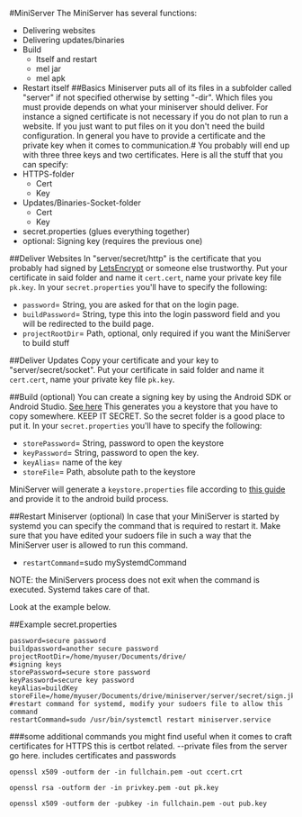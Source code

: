 #MiniServer
The MiniServer has several functions:
* Delivering websites
* Delivering updates/binaries
* Build 
    * Itself and restart
    * mel jar
    * mel apk
* Restart itself
##Basics
Miniserver puts all of its files in a subfolder  called "server" if not specified otherwise by setting "-dir".
Which files you must provide depends on what your miniserver should deliver. For instance a signed certificate is not necessary if you do not plan to run a website.
If you just want to put files on it you don't need the build configuration.
In general you have to provide a certificate and the private key when it comes to communication.#
You probably will end up with three three keys and two certificates.
Here is all the stuff that you can specify:
* HTTPS-folder
    * Cert
    * Key
* Updates/Binaries-Socket-folder
    * Cert
    * Key
* secret.properties (glues everything together)
* optional: Signing key (requires the previous one)


##Deliver Websites
In "server/secret/http" is the certificate that you probably had signed by [LetsEncrypt](https://letsencrypt.org/) or someone else trustworthy.
Put your certificate in said folder and name it `cert.cert`, name your private key file `pk.key`.
In your `secret.properties` you'll have to specify the following:
* `password`= String, you are asked for that on the login page.
* `buildPassword`= String, type this into the login password field and you will be redirected to the build page.
* `projectRootDir`= Path, optional, only required if you want the MiniServer to build stuff


##Deliver Updates
Copy your certificate and your key to "server/secret/socket".
Put your certificate in said folder and name it `cert.cert`, name your private key file `pk.key`.

##Build (optional)
You can create a signing key by using the Android SDK or Android Studio. [See here](https://developer.android.com/studio/publish/app-signing#generate-key)
This generates you a keystore that you have to copy somewhere. KEEP IT SECRET. So the secret folder is a good place to put it.
In your `secret.properties` you'll have to specify the following:

* `storePassword`= String, password to open the keystore
* `keyPassword`= String, password to open the key.
* `keyAlias`= name of the key
* `storeFile`= Path, absolute path to the keystore

MiniServer will generate a `keystore.properties` file according to [this guide](https://developer.android.com/studio/publish/app-signing#secure-key)
and provide it to the android build process.

##Restart Miniserver (optional)
In case that your MiniServer is started by systemd you can specify the command that is required to restart it.
Make sure that you have edited your sudoers file in such a way that the MiniServer user is allowed to run this command.

* `restartCommand`=sudo mySystemdCommand

NOTE: the MiniServers process does not exit when the command is executed. Systemd takes care of that.

Look at the example below.

##Example secret.properties
```properties
password=secure password
buildpassword=another secure password
projectRootDir=/home/myuser/Documents/drive/
#signing keys
storePassword=secure store password
keyPassword=secure key password
keyAlias=buildKey
storeFile=/home/myuser/Documents/drive/miniserver/server/secret/sign.jks 
#restart command for systemd, modify your sudoers file to allow this command
restartCommand=sudo /usr/bin/systemctl restart miniserver.service
```


###some additional commands you might find useful when it comes to craft certificates for HTTPS
this is certbot related.
--private files from the server go here. includes certificates and passwords

`openssl x509 -outform der -in fullchain.pem -out ccert.crt`

`openssl rsa -outform der -in privkey.pem -out pk.key`

`openssl x509 -outform der -pubkey -in fullchain.pem -out pub.key`